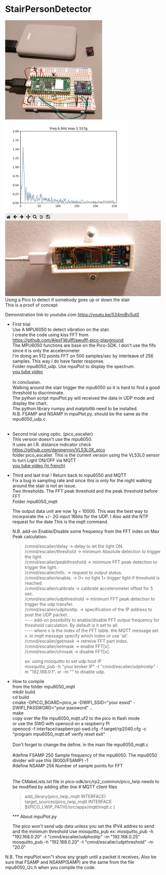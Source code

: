 # StairPersonDetector
<img src="pico_mpu6050.jpg" height=320><img src="mpu6050FFT.jpg" height=320>
<img src="picoWmpu6050_onstair.jpg"><br>
Using a Pico  to detect if somebody  goes up or down the stair<br>
This is a proof of concept <br>

Demonstration link to youtube.com <a href=https://youtu.be/534miBv5ut0>https://youtu.be/534miBv5ut0</a><br>

- First trial<br>
 Use A MPU6050 to detect vibration on the stair.<br>
 I create the code using kiss FFT from https://github.com/AlexFWulff/awulff-pico-playground <br>
 The MPU6050 functions  are base on the Pico-SDK. I don't use the fifo since it is only the accelerometer <br>
 I'm doing an 512 points  FFT on 500 samples/sec by interleave of 256 samples. This way I do have faster response.<br>
 Folder mpu6050_udp. Use mpuPlot to display the spectrum.<br>
 <a href="https://www.youtube.com/watch?v=534miBv5ut0"> you tube video</a><br>
 <br>In conclusion.<br>
  Walking around the stair trigger the mpu6050 so it is hard to find a good threshold to discriminate.<br>
  The python script mpuPlot.py will received the data in UDP mode and display the chart.<br>
  The python library numpy and matplotlib need to be installed.<br>
  N.B. FSAMP and NSAMP in mpuPlot.py. should be the same as the mpu6050_udp.c<br>
  <br>

- Second trial using optic. (pico_escalier)<br>
  This version doesn't use the mpu6050.<br>
  It uses an I.R. distance indicator check https://github.com/danjperron/VL53L0X_pico<br>
  folder pico_escalier.   This is the current version using the VL53L0 sensor to turn Light ON/OFF via MQTT<br>
  <a href="https://youtu.be/ci57-oai_Nk"> you tube video (in french)</a><br>
 
 
- Third and last trial !  Return back to mpu6050 and MQTT<br>
  Fix a bug in sampling rate and since this is only for the night walking around the stair is not an issue.<br>
  Two thresholds.  The FFT peak threshold and the peak threshold before FFT<br>
  Folder mpu6050_mqtt<br>
 
  The output data unit are now 1g = 10000.  This was the best way to incorporate the +/- 2G input 16bits for the UDP.
  I Also add the NTP request for the date
  This is the mqtt command.<br>

  N.B. add-on Enable/Disable some frequency from the FFT index on Max Peak calculation.
 
    <blockquote>/cmnd/escalier/delay -> delay to let the light ON.<br>
    /cmnd/escalier/threshold     -> minimum Absolute detection to trigger the light.<br>
    /cmnd/escalier/peakthreshold -> minimum FFT peak detection to trigger the light.<br>
    /cmnd/escalier/info.         -> request to output status.<br>
    /cmnd/escalier/enable.       ->   0= no light  1= trigger light if threshold is reached.<br>
    /cmnd/escalier/calibrate     ->   calibrate accelerometer offset for 5 sec.<br>
    /cmnd/escalier/udpthreshold  -> minimum FFT peak detection to trigger the udp transfer.<br>
    /cmnd/escalier/udphostip.    -> specification of the IP address to post the UDP packet.<br>
    ---- add-on  possibility to enable/disable FFT output frequency for threshold calculation. By default is it set to all.<br>
    ---- where x is the index of the FFT table. the MQTT message set x.  in  mqtt message specify which index or use 'all'.<br>
    /cmnd/escalier/getmask       -> retreive FFT part index.<br>
    /cmnd/escalier/setmask       -> enable   FFT[x].<br>
    /cmnd/escalier/clrmask       -> disable  FFT[x].</lockquote>
 
  ex: using mosquitto to set udp host IP<br>
       mosquitto_pub -h "your broker IP" -t "cmnd/escalier/udphostip" -m "192.168.0.1".   or -m "" to disable udp.
  
       
- How to compile<br>
  from the folder mpu6050_mqtt<br>
  mkdir build<br>
  cd build<br>
  cmake -DPICO_BOARD=pico_w -DWIFI_SSID="your essid" -DWIFI_PASSWORD="your password" ..<br>
  make<br>
  copy over the file mpu6050_mqtt.uf2 to the pico in flash mode<br>
  or use the SWD with openocd on a raspberry Pi<br>
  openocd -f interface/raspberrypi-swd.cfg -f target/rp2040.cfg -c "program mpu6050_mqtt.elf verify reset exit"<br>
  <br>
  Don't forget to change the define. in the main file mpu6050_mqtt.c<br>
  <br>
  #define FSAMP 250         Sample frequency of the mpu6050. The mpu6050 divider will use this (8000/FSAMP) -1<br>
  #define NSAMP 256         Number of sample points for FFT<br><br>       
  The CMakeLists.txt file in pico-sdk/src/rp2_common/pico_lwip needs to be modified by adding after line   # MQTT client files<br>
    <blockquote>add_library(pico_lwip_mqtt INTERFACE)
    target_sources(pico_lwip_mqtt INTERFACE<br>
            ${PICO_LWIP_PATH}/src/apps/mqtt/mqtt.c
            )</blockquote>  

  *** About mpuPlot.py

  The pico won't send udp data unless you set the IPV4 addres to send and the minimum threshold
    Use mosquitto_pub
  ex:
    mosquitto_pub -h "192.168.0.20" -t "cmnd/escalier/udphostip" -m "192.168.0.25"
    mosquitto_pub -h "192.168.0.20" -t "cmnd/escalier/udpthreshold" -m "20.0"
  
N.B. The mpuPlot won"t show any graph until a packet it receives.
     Also be sure that FSAMP and NSAMP(SAMP) are the same from the file mpu6050_i2c.h when you compile the code.

  
  
  
 
